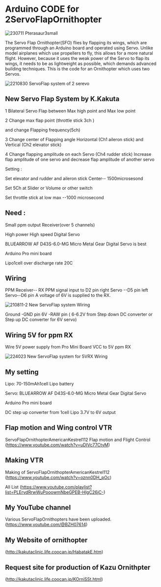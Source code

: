 # Arduino CODE for 2ServoFlapOrnithopter

![230711 Pterasaur3small](/images/230711%20Pterasaur3small%20.jpg)

The Servo Flap Ornithopter(SFO) flies by flapping its wings, which are programmed through an Arduino board and operated using Servo.
Unlike model airplanes which use propellers to fly, this allows for a more natural flight.
However, because it uses the weak power of the Servo to flap its wings, it needs to be as lightweight as possible, which demands advanced building techniques.
 This is the code for an Ornithopter which uses two Servos.

![2210830 ServoFlap system of 2 serevo](/images/210830%20ServoFlap%20system%20of%202%20serevo.jpg)

## New Servo Flap System by K.Kakuta

1 Bilateral Servo Flap between Max high point and Max low point

2 Change max flap point (throttle stick 3ch ) 
 
  and change Flapping frequency(5ch)

3 Change center of Flapping angle Horizontal (Ch1 aileron stick) and Vertical (Ch2 elevator stick)

4 Change flapping amplitude on each Servo (Ch4 rudder stick)
Increase flap amplitude of one servo and decrease flap amplitude of another servo

Setting : 

Set elevator and rudder and aileron stick Center-- 1500microsesond

Set 5Ch at Slider or Volume or other switch

Set throttle stick at low max --1000 microsecond

## Need :
   Small ppm output Receiver(over 5 channels)

   High power High speed Digital Servo

   BLUEARROW AF D43S-6.0-MG Micro Metal Gear Digital Servo is best

   Arduino Pro mini board

   Lipo1cell over discharge rate 20C

## Wiring

PPM Receiver-- RX PPM signal input to D2 pin
right Servo --D5 pin
left Servo--D6 pin
A voltage of 6V is supplied to the RX.

![210811-2 New ServoFlap system  Wiring](/images/210811-2%20New%20ServoFlap%20system%20%20Wiring.jpg)



Ground -GND pin
6V -RAW pin ( 6-6.2V from Step down DC converter or Step up DC converter for 6V servo)




## Wiring 5V for ppm RX
Wire 5V power supply from Pro Mini Board VCC to 5V ppm RX

![224023 New ServoFlap system for 5VRX  Wiring](/images/224023%20New%20ServoFlap%20system%20for%205VRX%20%20Wiring.jpg)

## My setting
Lipo: 70-150mAh1cell Lipo battery

Servo: BLUEARROW AF D43S-6.0-MG Micro Metal Gear Digital Servo

Arduino Pro mini board

DC step up converter from 1cell Lipo 3.7V to 6V output




## Flap motion and Wing control VTR 
ServoFlapOrnithopterAmericanKestrel112 Flap motion and Flight Control
(https://www.youtube.com/watch?v=uDIVc77CtyM)

## Making VTR 
Making of ServoFlapOrnithopterAmericanKestrel112 
(https://www.youtube.com/watch?v=oznn0DH_pOc)

All List
(https://www.youtube.com/playlist?list=PLErvdRrwWuPooowmNbeGPEB-HlgC26jC-)


## My YouTube channel 
 Various ServoFlapOrnithopters have been uploaded.
(https://www.youtube.com/@BZH07614)

## My Website of ornithopter
 (http://kakutaclinic.life.coocan.jp/HabatakE.htm)

## Request site for production of Kazu Ornithpter
(http://kakutaclinic.life.coocan.jp/KOrniSSt.html)
 
